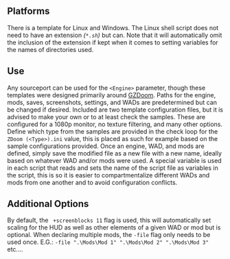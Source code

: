 ## Platforms
There is a template for Linux and Windows. The Linux shell script does not need to have an extension _(`*.sh`)_ but can. Note that it will automatically omit the inclusion of the extension if kept when it comes to setting variables for the names of directories used.

## Use
Any sourceport can be used for the `<Engine>` parameter, though these templates were designed primarily around [GZDoom](https://zdoom.org/downloads). Paths for the engine, mods, saves, screenshots, settings, and WADs are predetermined but can be changed if desired. Included are two template configuration files, but it is advised to make your own or to at least check the samples. These are configured for a 1080p monitor, no texture filtering, and many other options. Define which type from the samples are provided in the check loop for the `ZDoom (<Type>).ini` value, this is placed as such for example based on the sample configurations provided. Once an engine, WAD, and mods are defined, simply save the modified file as a new file with a new name, ideally based on whatever WAD and/or mods were used. A special variable is  used in each script that reads and sets the name of the script file as variables in the script, this is so it is easier to compartmentalize different WADs and mods from one another and to avoid configuration conflicts.

## Additional Options
By default, the ` +screenblocks 11` flag is used, this will automatically set scaling for the HUD as well as other elements of a given WAD or mod but is optional. When declaring multiple mods, the `-file` flag only needs to be used once. E.G.:  `-file ".\Mods\Mod 1" ".\Mods\Mod 2" ".\Mods\Mod 3"` etc....
